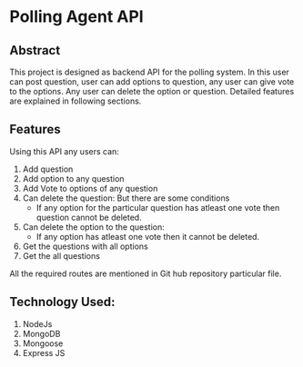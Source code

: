 # Polling Agent API

## Abstract

This project is designed as backend API for the polling system. In this user can post question, user can add options to question, any user can give vote to the options. Any user can delete the option or question.
Detailed features are explained in following sections.

## Features

Using this API any users can:

1. Add question
2. Add option to any question
3. Add Vote to options of any question
4. Can delete the question: But there are some conditions
     - If any option for the particular question has atleast one vote then question cannot be deleted.
5. Can delete the option to the question:
     - If any option has atleast one vote then it cannot be deleted.
6. Get the questions with all options
7. Get the all questions

All the required routes are mentioned in Git hub repository particular file.

## Technology Used:

1. NodeJs
2. MongoDB
3. Mongoose
4. Express JS
